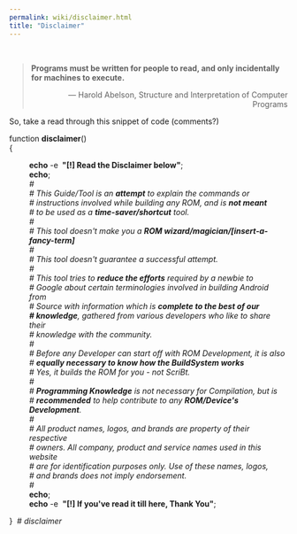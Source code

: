 ```yaml
---
permalink: wiki/disclaimer.html
title: "Disclaimer"
---
```

<br>

> <b>Programs must be written for people to read, and only incidentally for machines to execute.</b><br>
> <p align="right">― Harold Abelson, Structure and Interpretation of Computer Programs</p>

So, take a read through this snippet of code (comments?)

<p>
<span class="symbolGreen">
function
</span>
<b> disclaimer</b><span class="symbolGreen">()<br>
{
</span>
<br>
<p style="margin-left:36px;">
<b>
<span class="symbolBlue">echo</span></b>&nbsp;-e&nbsp;<b>
<span class="symbolYellow">"[!] Read the Disclaimer below"</span></b><span class="symbolGreen">;</span>
<br>
<b>
<span class="symbolBlue">echo</span></b><span class="symbolGreen">;</span>
<i>
<span class="symbolGrey"><br>
#<br>
# This Guide/Tool is an <b>attempt</b> to explain  the commands or<br>
# instructions involved while building any ROM, and is <b>not meant</b><br>
# to be used as a <b>time-saver/shortcut</b> tool.<br>
#<br>
# This tool doesn't make you a <b>ROM wizard/magician/[insert-a-fancy-term]</b><br>
#<br>
# This tool doesn't guarantee a successful attempt.<br>
#<br>
# This tool tries to <b>reduce the efforts</b> required by a newbie to<br> 
# Google about certain terminologies involved in building Android from<br>
# Source with information which is <b>complete to the best of our<br>
# knowledge</b>, gathered from various developers who like to share their<br>
# knowledge with the community.<br>
#<br>
# Before any Developer can start off with ROM Development, it is also<br>
# <b>equally necessary to know how the BuildSystem works</b><br>
# Yes, it builds the ROM for you - not ScriBt.<br>
#<br>
# <b>Programming Knowledge</b> is not necessary for Compilation, but is<br>
# <b>recommended</b> to help contribute to any <b>ROM/Device's Development</b>.<br>
#<br>
# All product names, logos, and brands are property of their respective<br>
# owners. All company, product and service names used in this website<br>
# are for identification purposes only. Use of these names, logos,<br>
# and brands does not imply endorsement.<br>
#<br>
</span>
</i>
<b><span class="symbolBlue">echo</span></b><span class="symbolGreen">;</span>
<br>
<b><span class="symbolBlue">echo</span></b>&nbsp;-e&nbsp;
<b><span class="symbolYellow">"[!] If you've read it till here, Thank You"</span></b><span class="symbolGreen">;</span>
</p>
<span class="symbolGreen">}</span>&nbsp;
<i>
<span class="symbolGrey"># disclaimer</span>
</i>
</p>
